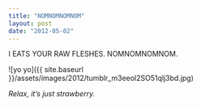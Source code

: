 ```yaml
---
title: "NOMNOMNOMNOM"
layout: post
date: "2012-05-02"
---
```


I EATS YOUR RAW FLESHES. NOMNOMNOMNOM.

![yo yo]({{ site.baseurl }}/assets/images/2012/tumblr_m3eeol2SO51qlj3bd.jpg)

_Relax, it’s just strawberry._
